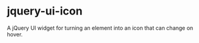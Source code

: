 jquery-ui-icon
==============

A jQuery UI widget for turning an element into an icon that can change on hover.
